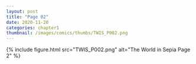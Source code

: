```yaml
---
layout: post
title: "Page 02"
date: 2020-11-20
categories: chapter1
thumbnail: /images/comics/thumbs/TWIS_P002.png
---
```


{% include figure.html src="TWIS_P002.png" alt="The World in Sepia Page 2" %}
